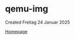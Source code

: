 # qemu-img
Created Freitag 24 Januar 2025

[Homepage](https://www.qemu.org/docs/master/tools/qemu-img.html)


